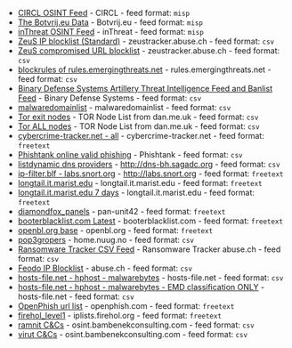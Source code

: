 - [CIRCL OSINT Feed](https://www.circl.lu/doc/misp/feed-osint) - CIRCL - feed format: `misp`
- [The Botvrij.eu Data](http://www.botvrij.eu/data/feed-osint) - Botvrij.eu - feed format: `misp`
- [inThreat OSINT Feed](https://feeds.inthreat.com/osint/misp/) - inThreat - feed format: `misp`
- [ZeuS IP blocklist (Standard)](https://zeustracker.abuse.ch/blocklist.php?download=ipblocklist) - zeustracker.abuse.ch - feed format: `csv`
- [ZeuS compromised URL blocklist](https://zeustracker.abuse.ch/blocklist.php?download=compromised) - zeustracker.abuse.ch - feed format: `csv`
- [blockrules of rules.emergingthreats.net](http://rules.emergingthreats.net/blockrules/compromised-ips.txt) - rules.emergingthreats.net - feed format: `csv`
- [Binary Defense Systems Artillery Threat Intelligence Feed and Banlist Feed](https://www.trustedsec.com/banlist.txt) - Binary Defense Systems - feed format: `csv`
- [malwaredomainlist](https://panwdbl.appspot.com/lists/mdl.txt) - malwaredomainlist - feed format: `csv`
- [Tor exit nodes](https://www.dan.me.uk/torlist/?exit) - TOR Node List from dan.me.uk - feed format: `csv`
- [Tor ALL nodes](https://www.dan.me.uk/torlist/) - TOR Node List from dan.me.uk - feed format: `csv`
- [cybercrime-tracker.net - all](http://cybercrime-tracker.net/all.php) - cybercrime-tracker.net - feed format: `freetext`
- [Phishtank online valid phishing](http://data.phishtank.com/data/online-valid.csv) - Phishtank - feed format: `csv`
- [listdynamic dns providers](http://dns-bh.sagadc.org/dynamic_dns.txt) - http://dns-bh.sagadc.org - feed format: `csv`
- [ip-filter.blf - labs.snort.org](http://labs.snort.org/feeds/ip-filter.blf) - http://labs.snort.org - feed format: `freetext`
- [longtail.it.marist.edu](http://longtail.it.marist.edu/honey/current-ip-addresses.txt) - longtail.it.marist.edu - feed format: `freetext`
- [longtail.it.marist.edu 7 days](http://longtail.it.marist.edu/honey/last-7-days-ip-addresses.txt) - longtail.it.marist.edu - feed format: `freetext`
- [diamondfox_panels](https://raw.githubusercontent.com/pan-unit42/iocs/master/diamondfox/diamondfox_panels.txt) - pan-unit42 - feed format: `freetext`
- [booterblacklist.com Latest](http://booterblacklist.com/data/booterlist_latest.txt) - booterblacklist.com - feed format: `freetext`
- [openbl.org base](http://www.openbl.org/lists/base.txt) - openbl.org - feed format: `freetext`
- [pop3gropers](https://home.nuug.no/~peter/pop3gropers.txt) - home.nuug.no - feed format: `csv`
- [Ransomware Tracker CSV Feed](https://ransomwaretracker.abuse.ch/feeds/csv/) - Ransomware Tracker abuse.ch - feed format: `csv`
- [Feodo IP Blocklist](https://feodotracker.abuse.ch/blocklist/?download=ipblocklist) - abuse.ch - feed format: `csv`
- [hosts-file.net - hphost - malwarebytes](https://hosts-file.net/psh.txt) - hosts-file.net - feed format: `csv`
- [hosts-file.net - hphost - malwarebytes - EMD classification ONLY](https://hosts-file.net/emd.txt) - hosts-file.net - feed format: `csv`
- [OpenPhish url list](https://openphish.com/feed.txt) - openphish.com - feed format: `freetext`
- [firehol_level1](https://raw.githubusercontent.com/ktsaou/blocklist-ipsets/master/firehol_level1.netset) - iplists.firehol.org - feed format: `freetext`
- [ramnit C&Cs](http://osint.bambenekconsulting.com/feeds/ramnit-iplist.txt) - osint.bambenekconsulting.com - feed format: `csv`
- [virut C&Cs](http://osint.bambenekconsulting.com/feeds/virut-iplist.txt) - osint.bambenekconsulting.com - feed format: `csv`
